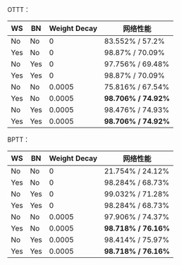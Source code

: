 OTTT：

| WS   | BN   | Weight Decay | 网络性能             |
| ---- | ---- | ------------ | -------------------- |
| No   | No   | 0            | 83.552% / 57.2%      |
| Yes  | No   | 0            | 98.87% / 70.09%      |
| No   | Yes  | 0            | 97.756% / 69.48%     |
| Yes  | Yes  | 0            | 98.87% / 70.09%      |
| No   | No   | 0.0005       | 75.816% / 67.54%     |
| Yes  | No   | 0.0005       | **98.706% / 74.92%** |
| No   | Yes  | 0.0005       | 98.476% / 74.93%     |
| Yes  | Yes  | 0.0005       | **98.706% / 74.92%** |

BPTT：

| WS   | BN   | Weight Decay | 网络性能             |
| ---- | ---- | ------------ | -------------------- |
| No   | No   | 0            | 21.754% / 24.12%     |
| Yes  | No   | 0            | 98.284% / 68.73%     |
| No   | Yes  | 0            | 99.032% / 71.28%     |
| Yes  | Yes  | 0            | 98.284% / 68.73%     |
| No   | No   | 0.0005       | 97.906% / 74.37%     |
| Yes  | No   | 0.0005       | **98.718% / 76.16%** |
| No   | Yes  | 0.0005       | 98.414% / 75.97%     |
| Yes  | Yes  | 0.0005       | **98.718% / 76.16%** |